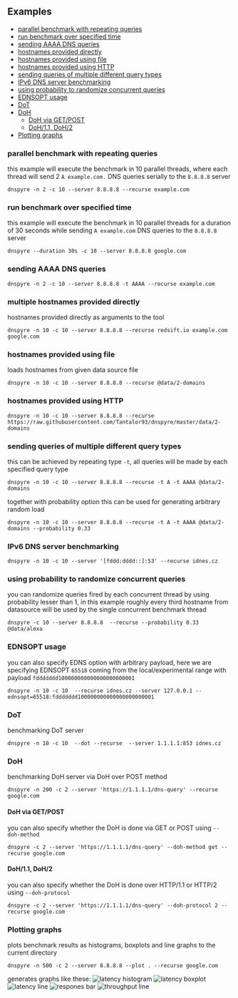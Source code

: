 ## Examples
+ [parallel benchmark with repeating queries](#parallel-benchmark-with-repeating-queries)
+ [run benchmark over specified time](#run-benchmark-over-specified-time)
+ [sending AAAA DNS queries](#sending-AAAA-DNS-queries)
+ [hostnames provided directly](#multiple-hostnames-provided-directly)
+ [hostnames provided using file](#hostnames-provided-using-file)
+ [hostnames provided using HTTP](#hostnames-provided-using-http)
+ [sending queries of multiple different query types](#sending-queries-of-multiple-different-query-types)
+ [IPv6 DNS server benchmarking](#ipv6-dns-server-benchmarking)
+ [using probability to randomize concurrent queries](#using-probability-to-randomize-concurrent-queries)
+ [EDNSOPT usage](#ednsopt-usage)
+ [DoT](#dot)
+ [DoH](#doh)
  + [DoH via GET/POST](#doh-via-getpost)
  + [DoH/1.1, DoH/2](#doh11-doh2)
+ [Plotting graphs](#plotting-graphs)


### parallel benchmark with repeating queries
this example will execute the benchmark in 10 parallel threads, where each thread will
send 2 `A example.com.` DNS queries serially to the `8.8.8.8` server
```
dnspyre -n 2 -c 10 --server 8.8.8.8 --recurse example.com
```

### run benchmark over specified time
this example will execute the benchmark in 10 parallel threads for a duration of 30 seconds while sending `A example.com` DNS queries
to the `8.8.8.8` server
```
dnspyre --duration 30s -c 10 --server 8.8.8.8 google.com
```

### sending AAAA DNS queries
```
dnspyre -n 2 -c 10 --server 8.8.8.8 -t AAAA --recurse example.com
```

### multiple hostnames provided directly
hostnames provided directly as arguments to the tool
```
dnspyre -n 10 -c 10 --server 8.8.8.8 --recurse redsift.io example.com google.com
```

### hostnames provided using file
loads hostnames from given data source file
```
dnspyre -n 10 -c 10 --server 8.8.8.8 --recurse @data/2-domains
```

### hostnames provided using HTTP
```
dnspyre -n 10 -c 10 --server 8.8.8.8 --recurse https://raw.githubusercontent.com/Tantalor93/dnspyre/master/data/2-domains
```

### sending queries of multiple different query types
this can be achieved by repeating type `-t`, all queries will be made by each specified query type
```
dnspyre -n 10 -c 10 --server 8.8.8.8 --recurse -t A -t AAAA @data/2-domains
```
together with probability option this can be used for generating arbitrary random load
```
dnspyre -n 10 -c 10 --server 8.8.8.8 --recurse -t A -t AAAA @data/2-domains --probability 0.33
```

### IPv6 DNS server benchmarking
```
dnspyre -n 10 -c 10 --server '[fddd:dddd::]:53' --recurse idnes.cz
```

### using probability to randomize concurrent queries
you can randomize queries fired by each concurrent thread by using probability lesser than 1, in this example
roughly every third hostname from datasource will be used by the single concurrent benchmark thread
```
dnspyre -c 10 --server 8.8.8.8  --recurse --probability 0.33  @data/alexa
```

### EDNSOPT usage
you can also specify EDNS option with arbitrary payload, here we are specifying EDNSOPT `65518`
coming from the local/experimental range with payload `fddddddd100000000000000000000001`
```
dnspyre -n 10 -c 10  --recurse idnes.cz --server 127.0.0.1 --ednsopt=65518:fddddddd100000000000000000000001
```

### DoT
benchmarking DoT server
```
dnspyre -n 10 -c 10  --dot --recurse  --server 1.1.1.1:853 idnes.cz
```

### DoH
benchmarking DoH server via DoH over POST method
```
dnspyre -n 200 -c 2 --server 'https://1.1.1.1/dns-query' --recurse google.com
```

#### DoH via GET/POST
you can also specify whether the DoH is done via GET or POST using `--doh-method`
```
dnspyre -c 2 --server 'https://1.1.1.1/dns-query' --doh-method get --recurse google.com
```

#### DoH/1.1, DoH/2
you can also specify whether the DoH is done over HTTP/1.1 or HTTP/2 using `--doh-protocol`
```
dnspyre -c 2 --server 'https://1.1.1.1/dns-query' --doh-protocol 2 --recurse google.com
```

### Plotting graphs
plots benchmark results as histograms, boxplots and line graphs to the current directory
```
dnspyre -n 500 -c 2 --server 8.8.8.8 --plot . --recurse google.com
```
generates graphs like these:
![latency histogram](graphs/latency-hist-1627558867.png)
![latency boxplot](graphs/latency-box-1627558867.png)
![latency line](graphs/latency-line-1627558867.png)
![respones bar](graphs/responses-bar-1627558867.png)
![throughput line](graphs/throughput-line-1627558867.png)
